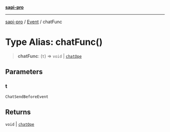 [**sapi-pro**](../../../README.md)

***

[sapi-pro](../../../globals.md) / [Event](../README.md) / chatFunc

# Type Alias: chatFunc()

> **chatFunc**: (`t`) => `void` \| [`chatOpe`](../enumerations/chatOpe.md)

## Parameters

### t

`ChatSendBeforeEvent`

## Returns

`void` \| [`chatOpe`](../enumerations/chatOpe.md)
